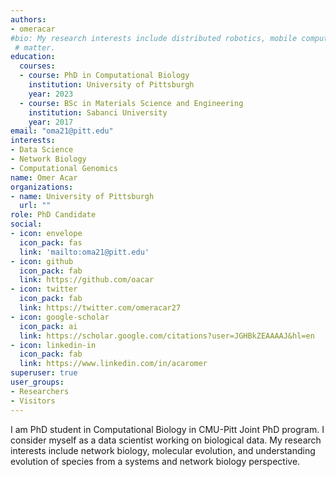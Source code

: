 ```yaml
---
authors:
- omeracar
#bio: My research interests include distributed robotics, mobile computing and programmable
 # matter.
education:
  courses:
  - course: PhD in Computational Biology
    institution: University of Pittsburgh
    year: 2023
  - course: BSc in Materials Science and Engineering
    institution: Sabanci University
    year: 2017
email: "oma21@pitt.edu"
interests:
- Data Science
- Network Biology
- Computational Genomics
name: Omer Acar
organizations:
- name: University of Pittsburgh
  url: ""
role: PhD Candidate
social:
- icon: envelope
  icon_pack: fas
  link: 'mailto:oma21@pitt.edu'
- icon: github
  icon_pack: fab
  link: https://github.com/oacar
- icon: twitter
  icon_pack: fab
  link: https://twitter.com/omeracar27
- icon: google-scholar
  icon_pack: ai
  link: https://scholar.google.com/citations?user=JGHBkZEAAAAJ&hl=en
- icon: linkedin-in
  icon_pack: fab
  link: https://www.linkedin.com/in/acaromer
superuser: true
user_groups:
- Researchers
- Visitors
---
```


I am PhD student in Computational Biology in CMU-Pitt Joint PhD program. I consider myself as a data scientist working on biological data. My research interests include network biology, molecular evolution, and understanding evolution of species from a systems and network biology perspective. 
